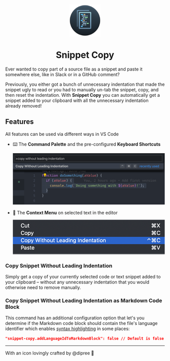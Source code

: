 <p align="center">
  <img
    width="100"
    src="https://raw.githubusercontent.com/lumaxis/snippet-copy/master/images/icon.png"
    alt="Snippet Copy"
  />
	<h1 align="center">Snippet Copy</h1>
</p>

Ever wanted to copy part of a source file as a snippet and paste it somewhere else, like in Slack or in a GitHub comment?

Previously, you either got a bunch of unnecessary indentation that made the snippet ugly to read or you had to manually un-tab the snippet, copy, and then reset the indentation.
With **Snippet Copy** you can automatically get a snippet added to your clipboard with all the unnecessary indentation already removed!

## Features

All features can be used via different ways in VS Code

- ⌨️ The **Command Palette** and the pre-configured **Keyboard Shortcuts**

	![Command in Command Palette](images/command-palette.png)

- 📝 The **Context Menu** on selected text in the editor

	![Command in Context Menu](images/context-menu.png)

### Copy Snippet Without Leading Indentation

Simply get a copy of your currently selected code or text snippet added to your clipboard – without any unnecessary indentation that you would otherwise need to remove manually.

### Copy Snippet Without Leading Indentation as Markdown Code Block

This command has an additional configuration option that let's you determine if the Markdown code block should contain the file's language identifier which enables [syntax highlighting](https://help.github.com/en/github/writing-on-github/creating-and-highlighting-code-blocks#syntax-highlighting) in some places:

```json
"snippet-copy.addLanguageIdToMarkdownBlock": false // Default is false
```

---

With an icon lovingly crafted by @dipree 🌺
